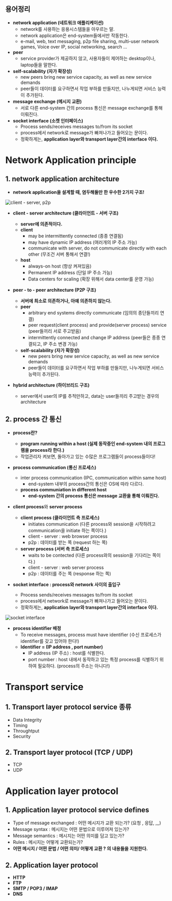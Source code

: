 ## 용어정리
  - **network application (네트워크 애플리케이션)**
    - network를 사용하는 응용시스템들을 아우르는 말. 
    - network application은 end-system들에서만 작동한다. 
    - e-mail, web, text messaging, p2p file sharing, multi-user network games, Voice over IP, social networking, search ...
  - **peer**
    - service provider가 제공하지 않고, 사용자들이 제어하는 desktop이나, laptop들을 말한다. 
  - **self-scalability (자가 확장성)**
      - new peers bring new service capacity, as well as new service demands
      - peer들이 데이터를 요구하면서 작업 부하를 만들지만, 나누게되면 서비스 능력이 추가된다.
  - **message exchange (메시지 교환)**
    - 서로 다른 end-system 간의 process 통신은 message exchange를 통해 이뤄진다.
  - **socket interface (소켓 인터페이스)**
    - Process sends/receives messages to/from its socket
    - process에서 network로 message가 빠져나가고 들어오는 문이다.
    - 정확하게는, **application layer와 transport layer간의 interface 이다.**   



# Network Application principle

## 1. network application architecture

  - **network application을 설계할 때, 염두해둘만 한 우수한 2가지 구조!**

![client - server, p2p](https://user-images.githubusercontent.com/59442344/111036113-e8a84200-8460-11eb-8455-35ee4d3ade0f.jpg)

  - **client - server architecture (클라이언트 - 서버 구조)**
    - **server에 의존적이다.** 
    - **client**
      - may be intermittently connected (종종 연결됨)
      - may have dynamic IP address (여러개의 IP 주소 가능)
      - communicate with server, do not communicate directly with each other (무조건 서버 통해서 연결!)
    - **host**
      - always-on host (항상 켜져있음)
      - Permanent IP address (단일 IP 주소 가능)
      - Data centers for scaling  (확장 위해서 data center를 운영 가능)   
  
  - **peer - to - peer architecture (P2P 구조)**
    - **서버에 최소로 의존하거나, 아예 의존하지 않는다.**
    - **peer**
      - arbitrary end systems directly communicate (임의의 종단들끼리 연결)
      - peer request(client process) and provide(server process) service (peer들끼리 서로 주고받음) 
      - intermittently connected and change IP address (peer들은 종종 연결되고, IP 주소 변경 가능)
    - **self-scalability (자가 확장성)**
      - new peers bring new service capacity, as well as new service demands
      - peer들이 데이터를 요구하면서 작업 부하를 만들지만, 나누게되면 서비스 능력이 추가된다.   

  - **hybrid architecture (하이브리드 구조)**
    - server에서 user의 IP를 추적만하고, data는 user들끼리 주고받는 경우의 architecture 

## 2. process 간 통신
  
  - **process란?**
    - **program running within a host (실제 동작중인 end-system 내의 프로그램을 process라 한다.)**
    - 작업관리자 켜보면, 돌아가고 있는 수많은 프로그램들이 process들이다!
  
  - **process communication (통신 프로세스)**
    - inter process communication (IPC, communication within same host)
      - end-system 내부의 process간의 통신은 OS에 따라 다르다.
    - **process communiation in different host**
      - **end-system 간의 process 통신은 message 교환을 통해 이뤄진다.**

  - **client process**와 **server process**
    - **client process (클라이언트 측 프로세스)**
      - initiates communication (다른 process와 session을 시작하려고 communication을 initiate 하는 쪽이다.)
      - client - server : web browser process
      - p2p : 데이터를 받는 쪽 (request 하는 쪽)
    - **server process (서버 측 프로세스)** 
      - waits to be contected (다른 process와의 session을 기다리는 쪽이다.)
      - client - server : web server process
      - p2p : 데이터를 주는 쪽 (response 하는 쪽)

  - **socket interface : process와 network 사이의 출입구**
    - Process sends/receives messages to/from its socket
    - process에서 network로 message가 빠져나가고 들어오는 문이다.
    - 정확하게는, **application layer와 transport layer간의 interface 이다.**

![socket interface](https://user-images.githubusercontent.com/59442344/111037181-6884db00-8466-11eb-8176-95e114ade5ca.jpg)

  - **process identifier 배정**
    - To receive messages, process must have identifier (수신 프로세스가 identifier를 갖고 있어야 한다!)
    - **Identifier = (IP address , port number)**
      - IP address (IP 주소) : host를 식별한다.
      - port number : host 내에서 동작하고 있는 특정 process를 식별하기 위하여 필요하다. (process의 주소는 아니다!)   



# Transport service

## 1. Transport layer protocol service 종류
  - Data Integrity
  - Timing
  - Throughtput
  - Security
## 2. Transport layer protocol (TCP / UDP)
  - TCP
  - UDP



# Application layer protocol

## 1. Application layer protocol service defines
  - Type of message exchanged : 어떤 메시지가 교환 되는가? (요청 , 응답, ,,,)
  - Message syntax : 메시지는 어떤 문법으로 이루어져 있는가?
  - Message semantics : 메시지는 어떤 의미를 담고 있는가?
  - Rules : 메시지는 어떻게 교환되는가?
  - **어떤 메시지 / 어떤 문법 / 어떤 의미/ 어떻게 교환 ? 의 내용들을 지원한다.**
  
## 2. Application layer protocol
  - **HTTP**
  - **FTP**
  - **SMTP / POP3 / IMAP**
  - **DNS**
